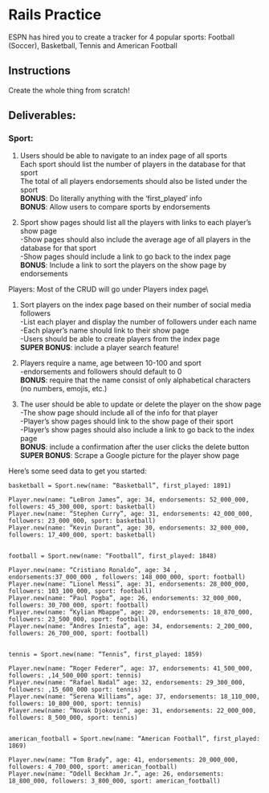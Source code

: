 # Rails Practice

ESPN has hired you to create a tracker for 4 popular sports: Football (Soccer), Basketball, Tennis and American Football

## Instructions
Create the whole thing from scratch!


## Deliverables:

### Sport:
1. Users should be able to navigate to an index page of all sports\
   Each sport should list the number of players in the database for that sport\
   The total of all players endorsements should also be listed under the sport\
   **BONUS**: Do literally anything with the ‘first_played’ info\
   **BONUS**: Allow users to compare sports by endorsements

2. Sport show pages should list all the players with links to each player’s show page\
   -Show pages should also include the average age of all players in the database for that sport\
   -Show pages should include a link to go back to the index page\
   **BONUS**: Include a link to sort the players on the show page by endorsements

Players:
	Most of the CRUD will go under Players index page\
1. Sort players on the index page based on their number of social media followers\
   -List each player and display the number of followers under each name\
   -Each player’s name should link to their show page\
   -Users should be able to create players from the index page\
   **SUPER BONUS**: include a player search feature!

2. Players require a name, age between 10-100 and sport\
   -endorsements and followers should default to 0\
   **BONUS**: require that the name consist of only alphabetical characters (no numbers, emojis, etc.)

3. The user should be able to update or delete the player on the show page\
   -The show page should include all of the info for that player\
   -Player’s show pages should link to the show page of their sport\
   -Player’s show pages should also include a link to go back to the index page\
   **BONUS**: include a confirmation after the user clicks the delete button\
   **SUPER BONUS**: Scrape a Google picture for the player show page


Here’s some seed data to get you started:
```
basketball = Sport.new(name: “Basketball”, first_played: 1891)

Player.new(name: “LeBron James”, age: 34, endorsements: 52_000_000, followers: 45_300_000, sport: basketball)
Player.new(name: “Stephen Curry”, age: 31, endorsements: 42_000_000, followers: 23_000_000, sport: basketball)
Player.new(name: “Kevin Durant”, age: 30, endorsements: 32_000_000, followers: 17_400_000, sport: basketball)


football = Sport.new(name: “Football”, first_played: 1848)

Player.new(name: “Cristiano Ronaldo”, age: 34 , endorsements:37_000_000 , followers: 148_000_000, sport: football)
Player.new(name: “Lionel Messi”, age: 31, endorsements: 28_000_000, followers: 103_100_000, sport: football)
Player.new(name: “Paul Pogba”, age: 26, endorsements: 32_000_000, followers: 30_700_000, sport: football)
Player.new(name: “Kylian Mbappe”, age: 20, endorsements: 18_870_000, followers: 23_500_000, sport: football)
Player.new(name: “Andres Iniesta”, age: 34, endorsements: 2_200_000, followers: 26_700_000, sport: football)


tennis = Sport.new(name: “Tennis”, first_played: 1859)

Player.new(name: “Roger Federer”, age: 37, endorsements: 41_500_000, followers: ,14_500_000 sport: tennis)
Player.new(name: “Rafael Nadal” age: 32, endorsements: 29_300_000, followers: ,15_600_000 sport: tennis)
Player.new(name: “Serena Williams”, age: 37, endorsements: 18_110_000, followers: 10_800_000, sport: tennis)
Player.new(name: “Novak Djokovic”, age: 31, endorsements: 22_000_000, followers: 8_500_000, sport: tennis)


american_football = Sport.new(name: “American Football”, first_played: 1869)

Player.new(name: “Tom Brady”, age: 41, endorsements: 20_000_000, followers: 4_700_000, sport: american_football)
Player.new(name: “Odell Beckham Jr.”, age: 26, endorsements: 18_800_000, followers: 3_800_000, sport: american_football)
```
